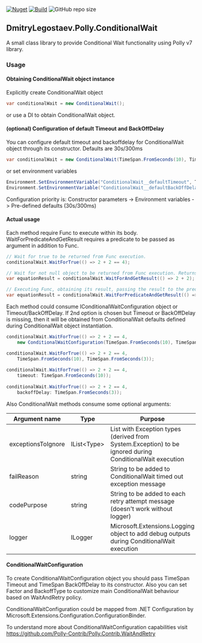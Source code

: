 [![Nuget](https://img.shields.io/nuget/v/DmitryLegostaev.Polly.ConditionalWait.svg)](https://www.nuget.org/packages/DmitryLegostaev.Polly.ConditionalWait)
[![Build](https://github.com/DmitryLegostaev/DmitryLegostaev.Polly.ConditionalWait/actions/workflows/build.yml/badge.svg?branch=main)](https://github.com/DmitryLegostaev/DmitryLegostaev.Polly.ConditionalWait/actions/workflows/build.yml)
![GitHub repo size](https://img.shields.io/github/repo-size/DmitryLegostaev/DmitryLegostaev.Polly.ConditionalWait)

## DmitryLegostaev.Polly.ConditionalWait

A small class library to provide Conditional Wait functionality using Polly v7 library.

### Usage
#### Obtaining ConditionalWait object instance
Explicitly create ConditionalWait object
```csharp
var conditionalWait = new ConditionalWait();
```
or use a DI to obtain ConditionalWait object.


#### (optional) Configuration of default Timeout and BackOffDelay
You can configure default timeout and backoffdelay for ConditionalWait object through its constructor. Defaults are 30s/300ms
```csharp
var conditionalWait = new ConditionalWait(TimeSpan.FromSeconds(10), TimeSpan.FromSeconds(3));
```
or set environment variables
```csharp
Environment.SetEnvironmentVariable("ConditionalWait__defaultTimeout", TimeSpan.FromSeconds(10).ToString());
Environment.SetEnvironmentVariable("ConditionalWait__defaultBackOffDelay", TimeSpan.FromSeconds(3).ToString());
```
Configuration priority is: Constructor parameters -> Environment variables -> Pre-defined defaults (30s/300ms)

#### Actual usage
Each method require Func to execute within its body. WaitForPredicateAndGetResult requires a predicate to be passed as argument in addition to Func.
```csharp
// Wait for true to be returned from Func execution.
conditionalWait.WaitForTrue(() => 2 + 2 == 4);

// Wait for not null object to be returned from Func execution. Returns Func execution result to the calling method.
var equationResult = conditionalWait.WaitForAndGetResult(() => 2 + 2);

// Executing Func, obtaining its result, passing the result to the predicate, waiting for true to be returned from predicate. Returns Func execution result to the calling method.
var equationResult = conditionalWait.WaitForPredicateAndGetResult(() => 2 + 2, eq => eq == 4);
```

Each method could consume IConditionalWaitConfiguration object or Timeout/BackOffDelay. 
If 2nd option is chosen but Timeout or BackOffDelay is missing, then it will be obtained from ConditionalWait defaults defined during ConditionalWait object instantiation.
```csharp
conditionalWait.WaitForTrue(() => 2 + 2 == 4,
    new ConditionalWaitConfiguration(TimeSpan.FromSeconds(10), TimeSpan.FromSeconds(3)));

conditionalWait.WaitForTrue(() => 2 + 2 == 4,
    TimeSpan.FromSeconds(10), TimeSpan.FromSeconds(3));
    
conditionalWait.WaitForTrue(() => 2 + 2 == 4,
    timeout: TimeSpan.FromSeconds(10));
    
conditionalWait.WaitForTrue(() => 2 + 2 == 4,
    backoffDelay: TimeSpan.FromSeconds(3));
```

Also ConditionalWait methods consume some optional arguments:

| Argument name      | Type          | Purpose                                                                                                  |
|--------------------|---------------|----------------------------------------------------------------------------------------------------------|
| exceptionsToIgnore | IList\<Type\> | List with Exception types (derived from System.Exception) to be ignored during ConditionalWait execution |
| failReason         | string        | String to be added to ConditionalWait timed out exception message                                        |
| codePurpose        | string        | String to be added to each retry attempt message (doesn't work without logger)                           |
| logger             | ILogger       | Microsoft.Extensions.Logging object to add debug outputs during ConditionalWait execution                |

#### ConditionalWaitConfiguration
To create ConditionalWaitConfiguration object you should pass TimeSpan Timeout and TimeSpan BackOffDelay to its constructor.
Also you can set Factor and BackoffType to customize main ConditionalWait behaviour based on WaitAndRetry policy.

ConditionalWaitConfiguration could be mapped from .NET Configuration by Microsoft.Extensions.Configuration.ConfigurationBinder.

To understand more about ConditionalWaitConfiguration capabilities visit https://github.com/Polly-Contrib/Polly.Contrib.WaitAndRetry

